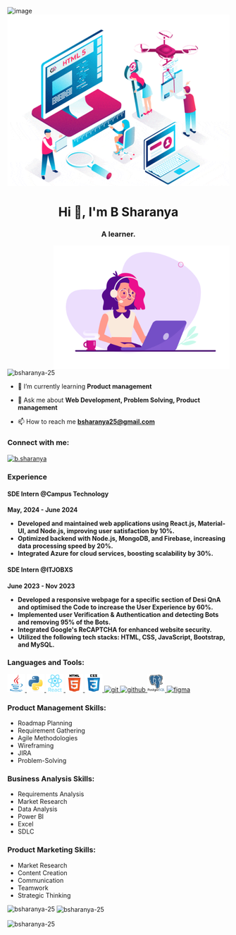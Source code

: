 ![image](https://github.com/bsharanya-25/bsharanya-25/assets/72227221/a8613f2c-2b94-43cf-99c7-960f9823cc60)
![logo](https://github.com/bsharanya-25/bsharanya-25/blob/main/web-development-2.gif)
<h1 align="center">Hi 👋, I'm B Sharanya</h1>
<h3 align="center">A learner.</h3>
<img align="right" alt="Coding" width="400" src="https://github.com/bsharanya-25/bsharanya-25/blob/main/221352975-94759904-aa4c-4032-a8ab-b546efb9c478.gif">

<p align="left"> <img src="https://komarev.com/ghpvc/?username=bsharanya-25&label=Profile%20views&color=0e75b6&style=flat" alt="bsharanya-25" /> </p>

- 🌱 I’m currently learning **Product management**

- 💬 Ask me about **Web Development, Problem Solving, Product management**

- 📫 How to reach me **bsharanya25@gmail.com**
<h3 align="left">Connect with me:</h3>
<p align="left">
<a href="https://linkedin.com/in/b.sharanya" target="blank"><img align="center" src="https://raw.githubusercontent.com/rahuldkjain/github-profile-readme-generator/master/src/images/icons/Social/linked-in-alt.svg" alt="b.sharanya" height="30" width="40" /></a>
</p>

<h3>Experience</h3>

<h4> SDE Intern @Campus Technology<h4>       
<p>May, 2024 - June 2024</p>
  <ul>
 <li> Developed and maintained web applications using React.js, Material-UI, and Node.js, improving user satisfaction by 10%.</li>
 <li> Optimized backend with Node.js, MongoDB, and Firebase, increasing data processing speed by 20%.</li>
 <li>	Integrated Azure for cloud services, boosting scalability by 30%.</li>
  </ul>
  
<h4> SDE Intern @ITJOBXS<h4>
  <p>June 2023 - Nov 2023</p>
  <ul>
 <li> Developed a responsive webpage for a specific section of Desi QnA and optimised the Code to increase the User Experience by 60%.</li>
 <li> Implemented user Verification & Authentication and detecting Bots and removing 95% of the Bots.</li>
 <li>	Integrated Google's ReCAPTCHA for enhanced website security.</li>
 <li>	Utilized the following tech stacks: HTML, CSS, JavaScript, Bootstrap, and MySQL.</li>
  </ul>
  
<h3 align="left">Languages and Tools:</h3>
<p align="left"> 
  <a href="https://www.java.com" target="_blank" rel="noreferrer"> 
    <img src="https://raw.githubusercontent.com/devicons/devicon/master/icons/java/java-original.svg" alt="java" width="40" height="40"/> 
  </a> 
  <a href="https://www.python.org" target="_blank" rel="noreferrer"> 
    <img src="https://raw.githubusercontent.com/devicons/devicon/master/icons/python/python-original.svg" alt="python" width="40" height="40"/> 
  </a> 
  <a href="https://reactjs.org/" target="_blank" rel="noreferrer"> 
    <img src="https://raw.githubusercontent.com/devicons/devicon/master/icons/react/react-original-wordmark.svg" alt="react" width="40" height="40"/> 
  </a> 
  <a href="https://www.w3.org/html/" target="_blank" rel="noreferrer"> 
    <img src="https://raw.githubusercontent.com/devicons/devicon/master/icons/html5/html5-original-wordmark.svg" alt="html5" width="40" height="40"/> 
  </a>
  <a href="https://www.w3schools.com/css/" target="_blank" rel="noreferrer"> 
    <img src="https://raw.githubusercontent.com/devicons/devicon/master/icons/css3/css3-original-wordmark.svg" alt="css3" width="40" height="40"/> 
  </a> 
  <a href="https://git-scm.com/" target="_blank" rel="noreferrer"> 
    <img src="https://www.vectorlogo.zone/logos/git-scm/git-scm-icon.svg" alt="git" width="40" height="40"/> 
  </a>
  <a href="https://github.com/" target="_blank" rel="noreferrer"> 
    <img src="https://www.vectorlogo.zone/logos/github/github-icon.svg" alt="github" width="40" height="40"/> 
  </a>
  <a href="https://www.postgresql.org" target="_blank" rel="noreferrer"> 
    <img src="https://raw.githubusercontent.com/devicons/devicon/master/icons/postgresql/postgresql-original-wordmark.svg" alt="postgresql" width="40" height="40"/> 
  </a> 
  <a href="https://www.figma.com/" target="_blank" rel="noreferrer"> 
    <img src="https://www.vectorlogo.zone/logos/figma/figma-icon.svg" alt="figma" width="40" height="40"/> 
  </a>
</p>
<h3 align="left">Product Management Skills:</h3>
<ul>
  <li>Roadmap Planning</li>
  <li>Requirement Gathering</li>
  <li>Agile Methodologies</li>
  <li>Wireframing</li>
  <li>JIRA</li>
  <li>Problem-Solving</li>
</ul>
<h3 align="left">Business Analysis Skills:</h3>
<ul>
  <li>Requirements Analysis</li>
  <li>Market Research</li>
  <li>Data Analysis</li>
  <li>Power BI</li>
  <li>Excel</li>
  <li>SDLC</li>
</ul>
<h3 align="left">Product Marketing Skills:</h3>
<ul>
  <li>Market Research</li>
  <li>Content Creation</li>
  <li>Communication</li>
  <li>Teamwork</li>
  <li>Strategic Thinking</li>
</ul>
<p><img align="left" src="https://github-readme-stats.vercel.app/api/top-langs?username=bsharanya-25&show_icons=true&locale=en&layout=compact" alt="bsharanya-25" /></p>

<p>&nbsp;<img align="center" src="https://github-readme-stats.vercel.app/api?username=bsharanya-25&show_icons=true&locale=en" alt="bsharanya-25" /></p>

<p><img align="center" src="https://github-readme-streak-stats.herokuapp.com/?user=bsharanya-25&" alt="bsharanya-25" /></p>
